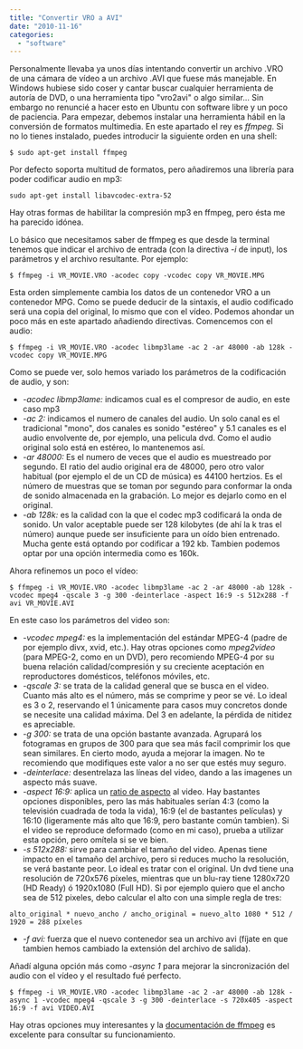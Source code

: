 ```yaml
---
title: "Convertir VRO a AVI"
date: "2010-11-16"
categories: 
  - "software"
---
```


Personalmente llevaba ya unos días intentando convertir un archivo .VRO de una cámara de vídeo a un archivo .AVI que fuese más manejable. En Windows hubiese sido coser y cantar buscar cualquier herramienta de autoría de DVD, o una herramienta tipo "vro2avi" o algo similar... Sin embargo no renuncié a hacer esto en Ubuntu con software libre y un poco de paciencia. Para empezar, debemos instalar una herramienta hábil en la conversión de formatos multimedia. En este apartado el rey es _ffmpeg_. Si no lo tienes instalado, puedes introducir la siguiente orden en una shell:
```
$ sudo apt-get install ffmpeg
```
Por defecto soporta multitud de formatos, pero añadiremos una librería para poder codificar audio en mp3:
```
sudo apt-get install libavcodec-extra-52
```
Hay otras formas de habilitar la compresión mp3 en ffmpeg, pero ésta me ha parecido idónea.

Lo básico que necesitamos saber de ffmpeg es que desde la terminal tenemos que indicar el archivo de entrada (con la directiva _\-i_ de input), los parámetros y el archivo resultante. Por ejemplo:
```
$ ffmpeg -i VR_MOVIE.VRO -acodec copy -vcodec copy VR_MOVIE.MPG
```
Esta orden simplemente cambia los datos de un contenedor VRO a un contenedor MPG. Como se puede deducir de la sintaxis, el audio codificado será una copia del original, lo mismo que con el vídeo. Podemos ahondar un poco más en este apartado añadiendo directivas. Comencemos con el audio: 
```
$ ffmpeg -i VR_MOVIE.VRO -acodec libmp3lame -ac 2 -ar 48000 -ab 128k -vcodec copy VR_MOVIE.MPG
```
Como se puede ver, solo hemos variado los parámetros de la codificación de audio, y son: 
- _\-acodec libmp3lame:_ indicamos cual es el compresor de audio, en este caso mp3 
- _\-ac 2:_ indicamos el numero de canales del audio. Un solo canal es el tradicional "mono", dos canales es sonido "estéreo" y 5.1 canales es el audio envolvente de, por ejemplo, una pelicula dvd. Como el audio original solo está en estéreo, lo mantenemos así. 
- _\-ar 48000:_ Es el numero de veces que el audio es muestreado por segundo. El ratio del audio original era de 48000, pero otro valor habitual (por ejemplo el de un CD de música) es 44100 hertzios. Es el número de muestras que se toman por segundo para conformar la onda de sonido almacenada en la grabación. Lo mejor es dejarlo como en el original. 
- _\-ab 128k:_ es la calidad con la que el codec mp3 codificará la onda de sonido. Un valor aceptable puede ser 128 kilobytes (de ahí la k tras el número) aunque puede ser insuficiente para un oído bien entrenado. Mucha gente está optando por codificar a 192 kb. Tambien podemos optar por una opción intermedia como es 160k.

Ahora refinemos un poco el vídeo: 
```
$ ffmpeg -i VR_MOVIE.VRO -acodec libmp3lame -ac 2 -ar 48000 -ab 128k -vcodec mpeg4 -qscale 3 -g 300 -deinterlace -aspect 16:9 -s 512x288 -f avi VR_MOVIE.AVI
```
En este caso los parámetros del video son: 
- _\-vcodec mpeg4:_ es la implementación del estándar MPEG-4 (padre de por ejemplo divx, xvid, etc.). Hay otras opciones como _mpeg2video_ (para MPEG-2, como en un DVD), pero recomiendo MPEG-4 por su buena relación calidad/compresión y su creciente aceptación en reproductores domésticos, teléfonos móviles, etc. 
- _\-qscale 3:_ se trata de la calidad general que se busca en el video. Cuanto más alto es el número, más se comprime y peor se vé. Lo ideal es 3 o 2, reservando el 1 únicamente para casos muy concretos donde se necesite una calidad máxima. Del 3 en adelante, la pérdida de nitidez es apreciable. 
- _\-g 300:_ se trata de una opción bastante avanzada. Agrupará los fotogramas en grupos de 300 para que sea más facil comprimir los que sean similares. En cierto modo, ayuda a mejorar la imagen. No te recomiendo que modifiques este valor a no ser que estés muy seguro. 
- _\-deinterlace:_ desentrelaza las líneas del video, dando a las imagenes un aspecto más suave. 
- _\-aspect 16:9:_ aplica un [ratio de aspecto](http://es.wikipedia.org/wiki/Relaci%C3%B3n_de_aspecto) al video. Hay bastantes opciones disponibles, pero las más habituales serían 4:3 (como la televisión cuadrada de toda la vida), 16:9 (el de bastantes películas) y 16:10 (ligeramente más alto que 16:9, pero bastante común tambien). Si el video se reproduce deformado (como en mi caso), prueba a utilizar esta opción, pero omítela si se ve bien. 
- _\-s 512x288:_ sirve para cambiar el tamaño del video. Apenas tiene impacto en el tamaño del archivo, pero si reduces mucho la resolución, se verá bastante peor. Lo ideal es tratar con el original. Un dvd tiene una resolución de 720x576 píxeles, mientras que un blu-ray tiene 1280x720 (HD Ready) ó 1920x1080 (Full HD). Si por ejemplo quiero que el ancho sea de 512 pixeles, debo calcular el alto con una simple regla de tres: 
```
alto_original * nuevo_ancho / ancho_original = nuevo_alto 1080 * 512 / 1920 = 288 píxeles
```
- _\-f avi:_ fuerza que el nuevo contenedor sea un archivo avi (fíjate en que tambien hemos cambiado la extensión del archivo de salida).

Añadí alguna opción más como _\-async 1_ para mejorar la sincronización del audio con el vídeo y el resultado fué perfecto.
```
$ ffmpeg -i VR_MOVIE.VRO -acodec libmp3lame -ac 2 -ar 48000 -ab 128k -async 1 -vcodec mpeg4 -qscale 3 -g 300 -deinterlace -s 720x405 -aspect 16:9 -f avi VIDEO.AVI
```
Hay otras opciones muy interesantes y la [documentación de ffmpeg](http://www.ffmpeg.org/ffmpeg-doc.html) es excelente para consultar su funcionamiento.